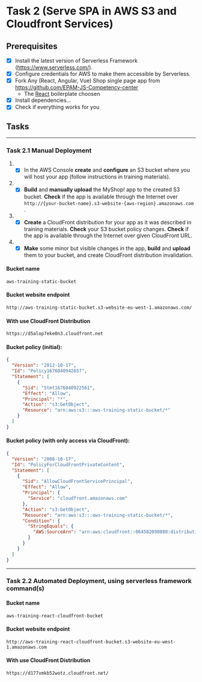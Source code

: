 # Task 2 (Serve SPA in AWS S3 and Cloudfront Services)

## Prerequisites

- [x] Install the latest version of Serverless Framework (https://www.serverless.com/).
- [x] Configure credentials for AWS to make them accessible by Serverless.
- [x] Fork Any (React, Angular, Vue) Shop single page app from https://github.com/EPAM-JS-Competency-center
  - The [React](https://github.com/sasarik/aws-training-react-cloudfront) boilerplate choosen
- [x] Install dependencies…
- [x] Check if everything works for you

## Tasks

---

### Task 2.1 **Manual Deployment**

1. - [x] In the AWS Console **create** and **configure** an S3 bucket where you will host your app (follow instructions in training materials).
1. - [x] **Build** and **manually upload** the MyShop! app to the created S3 bucket. **Check** if the app is available through the Internet over `http://{your-bucket-name}.s3-website-{aws-region}.amazonaws.com` .
1. - [x] **Create** a CloudFront distribution for your app as it was described in training materials. **Check** your S3 bucket policy changes. **Check** if the app is available through the Internet over given CloudFront URL.
1. - [x] **Make** some minor but visible changes in the app, **build** and **upload** them to your bucket, and create CloudFront distribution invalidation.

#### Bucket name

```
aws-training-static-bucket
```

#### Bucket website endpoint

```
http://aws-training-static-bucket.s3-website-eu-west-1.amazonaws.com/
```

#### With use CloudFront Distribution

```
https://d5alop7eke0n3.cloudfront.net
```

#### Bucket policy (initial):

```json
{
  "Version": "2012-10-17",
  "Id": "Policy1676040942657",
  "Statement": [
    {
      "Sid": "Stmt1676040922561",
      "Effect": "Allow",
      "Principal": "*",
      "Action": "s3:GetObject",
      "Resource": "arn:aws:s3:::aws-training-static-bucket/*"
    }
  ]
}
```

#### Bucket policy (with only access via CloudFront):

```json
{
  "Version": "2008-10-17",
  "Id": "PolicyForCloudFrontPrivateContent",
  "Statement": [
    {
      "Sid": "AllowCloudFrontServicePrincipal",
      "Effect": "Allow",
      "Principal": {
        "Service": "cloudfront.amazonaws.com"
      },
      "Action": "s3:GetObject",
      "Resource": "arn:aws:s3:::aws-training-static-bucket/*",
      "Condition": {
        "StringEquals": {
          "AWS:SourceArn": "arn:aws:cloudfront::064582090880:distribution/E3375TC7B0WR6X"
        }
      }
    }
  ]
}
```

---

### Task 2.2 **Automated Deployment, using serverless framework command(s)**

#### Bucket name

```
aws-training-react-cloudfront-bucket
```

#### Bucket website endpoint

```
http://aws-training-react-cloudfront-bucket.s3-website-eu-west-1.amazonaws.com
```

#### With use CloudFront Distribution

```
https://d177vmkb52wotz.cloudfront.net/
```
